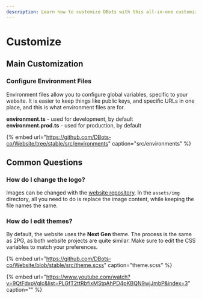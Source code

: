```yaml
---
description: Learn how to customize DBots with this all-in-one customization guide.
---
```


# Customize

## Main Customization

### Configure Environment Files

Environment files allow you to configure global variables, specific to your website. It is easier to keep things like public keys, and specific URLs in one place, and this is what environment files are for.

**environment.ts** - used for development, by default  
**environment.prod.ts** - used for production, by default

{% embed url="https://github.com/DBots-co/Website/tree/stable/src/environments" caption="src/environments" %}

## Common Questions

### How do I change the logo?

Images can be changed with the [website repository](https://github.com/dbots-co/website). In the `assets/img` directory, all you need to do is replace the image content, while keeping the file names the same.

### How do I edit themes?

By default, the website uses the **Next Gen** theme. The process is the same as 2PG, as both website projects are quite similar. Make sure to edit the CSS variables to match your preferences.

{% embed url="https://github.com/DBots-co/Website/blob/stable/src/theme.scss" caption="theme.scss" %}

{% embed url="https://www.youtube.com/watch?v=9QtFdxpVqIc&list=PLGfT2ttRbfixMStpAhPD4pKBQN9wjJmbP&index=3" caption="" %}

